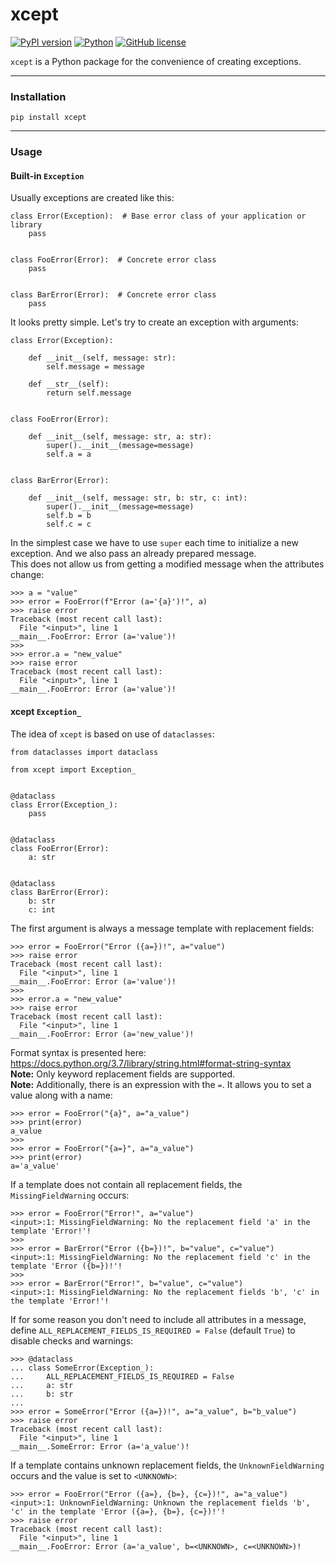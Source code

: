 # xcept

[![PyPI version](https://badge.fury.io/py/xcept.svg)](https://badge.fury.io/py/xcept)
[![Python](https://img.shields.io/badge/python-3.7%2B-blue)](https://www.python.org)
[![GitHub license](https://img.shields.io/github/license/Abstract-X/xcept)](https://github.com/Abstract-X/xcept/blob/main/LICENSE)

`xcept` is a Python package for the convenience of creating exceptions.

---

### Installation

```commandline
pip install xcept
```

---

### Usage

#### Built-in `Exception`

Usually exceptions are created like this:

```python3
class Error(Exception):  # Base error class of your application or library
    pass


class FooError(Error):  # Concrete error class
    pass


class BarError(Error):  # Concrete error class
    pass
```

It looks pretty simple.
Let's try to create an exception with arguments:

```python3
class Error(Exception):

    def __init__(self, message: str):
        self.message = message

    def __str__(self):
        return self.message


class FooError(Error):

    def __init__(self, message: str, a: str):
        super().__init__(message=message)
        self.a = a


class BarError(Error):

    def __init__(self, message: str, b: str, c: int):
        super().__init__(message=message)
        self.b = b
        self.c = c
```

In the simplest case we have to use `super` each time to initialize a new exception. And we also pass an already prepared message.  
This does not allow us from getting a modified message when the attributes change:

```python3
>>> a = "value"
>>> error = FooError(f"Error (a='{a}')!", a)
>>> raise error
Traceback (most recent call last):
  File "<input>", line 1
__main__.FooError: Error (a='value')!
>>> 
>>> error.a = "new_value"
>>> raise error
Traceback (most recent call last):
  File "<input>", line 1
__main__.FooError: Error (a='value')!
```

#### xcept `Exception_`

The idea of `xcept` is based on use of `dataclasses`:

```python3
from dataclasses import dataclass

from xcept import Exception_


@dataclass
class Error(Exception_):
    pass


@dataclass
class FooError(Error):
    a: str


@dataclass
class BarError(Error):
    b: str
    c: int
```

The first argument is always a message template with replacement fields:

```python3
>>> error = FooError("Error ({a=})!", a="value")
>>> raise error
Traceback (most recent call last):
  File "<input>", line 1
__main__.FooError: Error (a='value')!
>>>
>>> error.a = "new_value"
>>> raise error
Traceback (most recent call last):
  File "<input>", line 1
__main__.FooError: Error (a='new_value')!
```

Format syntax is presented here:  
https://docs.python.org/3.7/library/string.html#format-string-syntax  
**Note:** Only keyword replacement fields are supported.  
**Note:** Additionally, there is an expression with the `=`. It allows you to set a value along with a name:
```python3
>>> error = FooError("{a}", a="a_value")
>>> print(error)
a_value
>>>
>>> error = FooError("{a=}", a="a_value")
>>> print(error)
a='a_value'
```

If a template does not contain all replacement fields, the `MissingFieldWarning` occurs:

```python3
>>> error = FooError("Error!", a="value")
<input>:1: MissingFieldWarning: No the replacement field 'a' in the template 'Error!'!
>>>
>>> error = BarError("Error ({b=})!", b="value", c="value")
<input>:1: MissingFieldWarning: No the replacement field 'c' in the template 'Error ({b=})!'!
>>>
>>> error = BarError("Error!", b="value", c="value")
<input>:1: MissingFieldWarning: No the replacement fields 'b', 'c' in the template 'Error!'!
```

If for some reason you don't need to include all attributes in a message, define `ALL_REPLACEMENT_FIELDS_IS_REQUIRED = False` (default `True`) to disable checks and warnings:

```python3
>>> @dataclass
... class SomeError(Exception_):
...     ALL_REPLACEMENT_FIELDS_IS_REQUIRED = False
...     a: str
...     b: str
...
>>> error = SomeError("Error ({a=})!", a="a_value", b="b_value")
>>> raise error
Traceback (most recent call last):
  File "<input>", line 1
__main__.SomeError: Error (a='a_value')!
```

If a template contains unknown replacement fields, the `UnknownFieldWarning` occurs and the value is set to `<UNKNOWN>`:

```python3
>>> error = FooError("Error ({a=}, {b=}, {c=})!", a="a_value")
<input>:1: UnknownFieldWarning: Unknown the replacement fields 'b', 'c' in the template 'Error ({a=}, {b=}, {c=})!'!
>>> raise error
Traceback (most recent call last):
  File "<input>", line 1
__main__.FooError: Error (a='a_value', b=<UNKNOWN>, c=<UNKNOWN>)!
```
